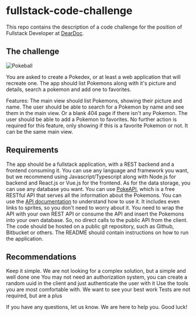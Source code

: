 # fullstack-code-challenge
This repo contains the description of a code challenge for the position of Fullstack Developer at [DearDoc](https://www.getdeardoc.com/).

## The challenge

![Pokeball](./assets/pokeball.png)

You are asked to create a Pokedex, or at least a web application that will recreate one. The app should list Pokemons along with it's picture and details, search a pokemon and add one to favorites.

Features:
The main view should list Pokemons, showing their picture and name. 
The user should be able to search for a Pokemon by name and see them in the main view. Or a blank 404 page if there isn't any Pokemon. 
The user should be able to add a Pokemon to favorites. No further action is required for this feature, only showing if this is a favorite Pokemon or not. It can be the same main view.


## Requirements

The app should be a fullstack application, with a REST backend and a frontend consuming it. You can use any language and framework you want, but we recommend using Javascript/Typescript along with Node.js for backend and React.js or Vue.js for the frontend.
As for the data storage, you can use any database you want. You can use [PokeAPI](https://pokeapi.co/), which is a free RESTful API that serves all the information about the Pokemons. You can use the [API documentation](https://pokeapi.co/docs/v2) to understand how to use it. It includes even links to sprites, so you don't need to worry about it. You need to wrap the API with your own REST API or consume the API and insert the Pokemons into your own database. So, no direct calls to the public API from the client.
The code should be hosted on a public git repository, such as Github, Bitbucket or others. The README should contain instructions on how to run the application.


## Recommendations

Keep it simple. We are not looking for a complex solution, but a simple and well done one
You may not need an authorization system, you can create a random uuid in the client and just authenticate the user with it
Use the tools you are most comfortable with. We want to see your best work
Tests are not required, but are a plus

If you have any questions, let us know. We are here to help you. Good luck!


